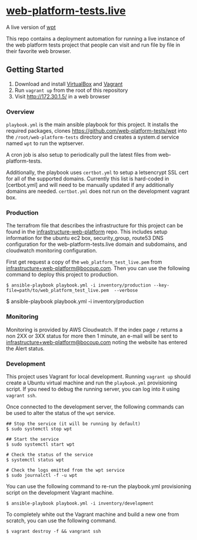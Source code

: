 # [web-platform-tests.live](http://web-platform-tests.live)

A live version of [wpt](https://github.com/web-platform-tests/wpt)

This repo contains a deployment automation for running a live instance of the
web platform tests project that people can visit and run file by file in their
favorite web browser.

## Getting Started

1. Download and install [VirtualBox](https://www.virtualbox.org/) and
   [Vagrant](https://www.vagrantup.com/)
2. Run `vagrant up` from the root of this repository
3. Visit http://172.30.1.5/ in a web browser

### Overview

`playbook.yml` is the main ansible playbook for this project. It
installs the required packages, clones
https://github.com/web-platform-tests/wpt into the
`/root/web-platform-tests` directory and creates a system.d service
named `wpt` to run the wptserver.

A cron job is also setup to periodically pull the latest files from
web-platform-tests.

Additionally, the playbook uses `certbot.yml` to setup a letsencrypt
SSL cert for all of the supported domains. Currently this list is
hard-coded in [certbot.yml] and will need to be manually updated if any
additionally domains are needed. `certbot.yml` does not run on the
development vagrant box.

### Production

The terrafrom file that describes the infrastructure for this project
can be found in the
[infrastructure-web-platform](https://github.com/bocoup/infrastructure-web-platform/tree/master/terraform/projects/web-platform-tests-live)
repo. This includes setup information for the ubuntu ec2 box,
security_group, route53 DNS configuration for the
web-platform-tests.live domain and subdomains, and cloudwatch
monitoring configuration.

First get request a copy of the `web_platform_test_live.pem` from
infrastructure+web-platform@bocoup.com. Then you can use the following
command to deploy this project to production.

```
$ ansible-playbook playbook.yml -i inventory/production --key-file=path/to/web_platform_test_live.pem  --verbose
```

$ ansible-playbook playbook.yml -i inventory/production

### Monitoring

Monitoring is provided by AWS Cloudwatch. If the index page `/` returns a non
2XX or 3XX status for more then 1 minute, an e-mail will be sent to
infrastructure+web-platform@bocoup.com noting the website has entered the Alert
status.

### Development

This project uses Vagrant for local development. Running `vagrant up` should
create a Ubuntu virtual machine and run the `playbook.yml` provisioning script.
If you need to debug the running server, you can log into it using `vagrant
ssh`.

Once connected to the development server, the following commands can be used to
alter the status of the `wpt` service.

```
## Stop the service (it will be running by default)
$ sudo systemctl stop wpt

## Start the service
$ sudo systemctl start wpt

# Check the status of the service
$ systemctl status wpt

# Check the logs emitted from the wpt service
$ sudo journalctl -f -u wpt
```

You can use the following command to re-run the playbook.yml provisioning
script on the development Vagrant machine.

```
$ ansible-playbook playbook.yml -i inventory/development
```

To completely white out the Vagrant machine and build a new one from scratch,
you can use the following command.

```
$ vagrant destroy -f && vangrant ssh
```
